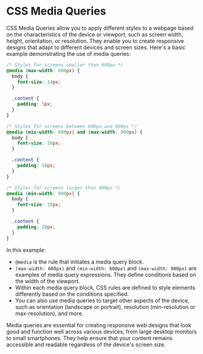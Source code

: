 # CSS Media Queries

CSS Media Queries allow you to apply different styles to a webpage based on the characteristics of the device or viewport, such as screen width, height, orientation, or resolution. They enable you to create responsive designs that adapt to different devices and screen sizes. Here's a basic example demonstrating the use of media queries:

```css
/* Styles for screens smaller than 600px */
@media (max-width: 600px) {
  body {
    font-size: 14px;
  }

  .content {
    padding: 5px;
  }
}

/* Styles for screens between 600px and 900px */
@media (min-width: 600px) and (max-width: 900px) {
  body {
    font-size: 16px;
  }

  .content {
    padding: 10px;
  }
}

/* Styles for screens larger than 900px */
@media (min-width: 900px) {
  body {
    font-size: 18px;
  }

  .content {
    padding: 20px;
  }
}
```

In this example:

- `@media` is the rule that initiates a media query block.
- `(max-width: 600px)` and `(min-width: 600px)` and `(max-width: 900px)` are examples of media query expressions. They define conditions based on the width of the viewport.
- Within each media query block, CSS rules are defined to style elements differently based on the conditions specified.
- You can also use media queries to target other aspects of the device, such as orientation (landscape or portrait), resolution (min-resolution or max-resolution), and more.

Media queries are essential for creating responsive web designs that look good and function well across various devices, from large desktop monitors to small smartphones. They help ensure that your content remains accessible and readable regardless of the device's screen size.
